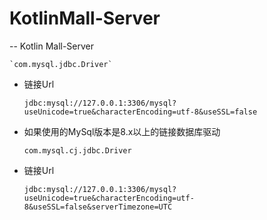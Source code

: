 # KotlinMall-Server
-- Kotlin Mall-Server

   	`com.mysql.jdbc.Driver`
- 链接Url

	`jdbc:mysql://127.0.0.1:3306/mysql?useUnicode=true&characterEncoding=utf-8&useSSL=false`

- 如果使用的MySql版本是8.x以上的链接数据库驱动

 	`com.mysql.cj.jdbc.Driver`

- 链接Url

 	`jdbc:mysql://127.0.0.1:3306/mysql?useUnicode=true&characterEncoding=utf-8&useSSL=false&serverTimezone=UTC`